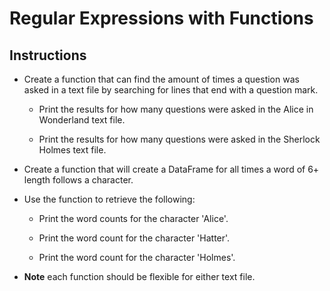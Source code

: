 # Regular Expressions with Functions

## Instructions

* Create a function that can find the amount of times a question was asked in a text file by searching for lines that end with a question mark.

  * Print the results for how many questions were asked in the Alice in Wonderland text file.

  * Print the results for how many questions were asked in the Sherlock Holmes text file.

* Create a function that will create a DataFrame for all times a word of 6+ length follows a character.

* Use the function to retrieve the following:

  * Print the word counts for the character 'Alice'.

  * Print the word count for the character 'Hatter'.

  * Print the word count for the character 'Holmes'.

* **Note** each function should be flexible for either text file.
